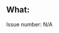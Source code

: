 <!--

Hi, thanks for taking the time to submit this Pull Request, it is really appreciated!

Before submitting the Pull Request make sure you:

* are familiar with and follow the Code of Conduct for
  this project: CODE_OF_CONDUCT.md

* the commit message follows our guidelines: CONTRIBUTING.md#commit-message-guidelines

Feel free to add yourself as a contributor via `npm run contributors:add` and don't forget to run 
`npm run contributors:generate` after this. For example:

$ npm run contributors:add username code,test,translation
$ npm run contributors:generate

-->

## What:
<!-- What changes are being made, why are these changes necessary? -->

<!--  To automatically close the corresponding issue use: Closes #<issue-number, e.g. Closes #47 -->
Issue number: N/A
